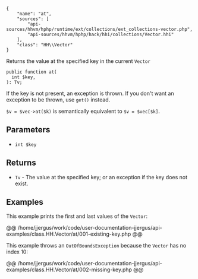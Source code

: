 ``` yamlmeta
{
    "name": "at",
    "sources": [
        "api-sources/hhvm/hphp/runtime/ext/collections/ext_collections-vector.php",
        "api-sources/hhvm/hphp/hack/hhi/collections/Vector.hhi"
    ],
    "class": "HH\\Vector"
}
```




Returns the value at the specified key in the current ` Vector `




``` Hack
public function at(
  int $key,
): Tv;
```




If the key is not present, an exception is thrown. If you don't want an
exception to be thrown, use ` get() ` instead.




` $v = $vec->at($k) ` is semantically equivalent to `` $v = $vec[$k] ``.




## Parameters




+ ` int $key `




## Returns




* ` Tv ` - The value at the specified key; or an exception if the key does
  not exist.




## Examples




This example prints the first and last values of the ` Vector `:







@@ /home/jjergus/work/code/user-documentation-jjergus/api-examples/class.HH.Vector/at/001-existing-key.php @@




This example throws an ` OutOfBoundsException ` because the `` Vector `` has no index 10:







@@ /home/jjergus/work/code/user-documentation-jjergus/api-examples/class.HH.Vector/at/002-missing-key.php @@
<!-- HHAPIDOC -->
